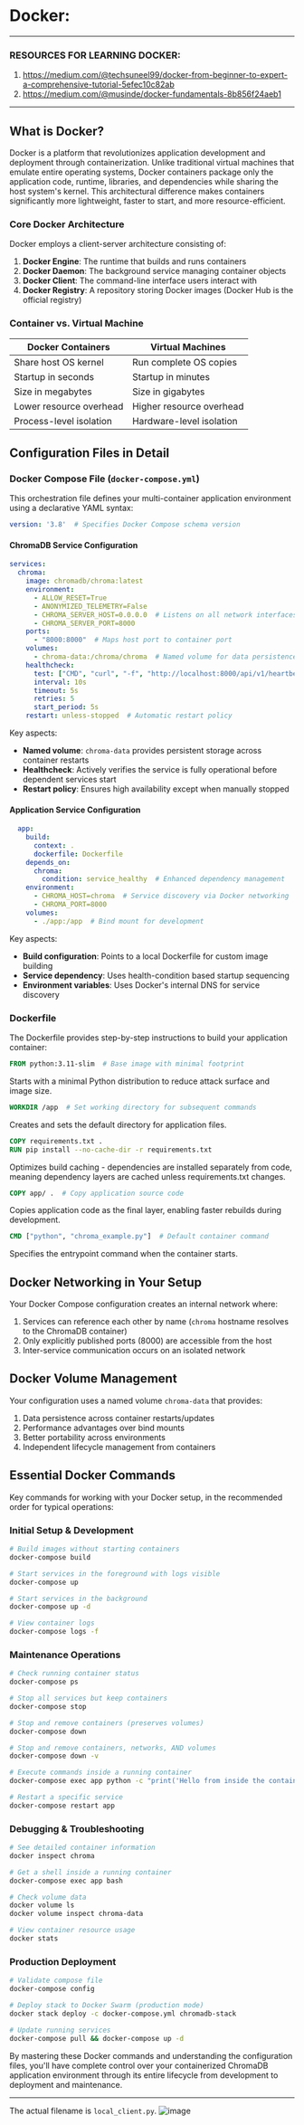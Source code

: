# Docker:

---
### RESOURCES FOR LEARNING DOCKER:
1. https://medium.com/@techsuneel99/docker-from-beginner-to-expert-a-comprehensive-tutorial-5efec10c82ab
2. https://medium.com/@musinde/docker-fundamentals-8b856f24aeb1
----


## What is Docker?

Docker is a platform that revolutionizes application development and deployment through containerization. Unlike traditional virtual machines that emulate entire operating systems, Docker containers package only the application code, runtime, libraries, and dependencies while sharing the host system's kernel. This architectural difference makes containers significantly more lightweight, faster to start, and more resource-efficient.

### Core Docker Architecture

Docker employs a client-server architecture consisting of:

1. **Docker Engine**: The runtime that builds and runs containers
2. **Docker Daemon**: The background service managing container objects
3. **Docker Client**: The command-line interface users interact with
4. **Docker Registry**: A repository storing Docker images (Docker Hub is the official registry)

### Container vs. Virtual Machine

| Docker Containers       | Virtual Machines         |
| ----------------------- | ------------------------ |
| Share host OS kernel    | Run complete OS copies   |
| Startup in seconds      | Startup in minutes       |
| Size in megabytes       | Size in gigabytes        |
| Lower resource overhead | Higher resource overhead |
| Process-level isolation | Hardware-level isolation |


## Configuration Files in Detail

### Docker Compose File (`docker-compose.yml`)

This orchestration file defines your multi-container application environment using a declarative YAML syntax:

```yaml
version: '3.8'  # Specifies Docker Compose schema version
```

#### ChromaDB Service Configuration
```yaml
services:
  chroma:
    image: chromadb/chroma:latest
    environment:
      - ALLOW_RESET=True
      - ANONYMIZED_TELEMETRY=False
      - CHROMA_SERVER_HOST=0.0.0.0  # Listens on all network interfaces
      - CHROMA_SERVER_PORT=8000
    ports:
      - "8000:8000"  # Maps host port to container port
    volumes:
      - chroma-data:/chroma/chroma  # Named volume for data persistence
    healthcheck:
      test: ["CMD", "curl", "-f", "http://localhost:8000/api/v1/heartbeat"]
      interval: 10s
      timeout: 5s
      retries: 5
      start_period: 5s
    restart: unless-stopped  # Automatic restart policy
```

Key aspects:
- **Named volume**: `chroma-data` provides persistent storage across container restarts
- **Healthcheck**: Actively verifies the service is fully operational before dependent services start
- **Restart policy**: Ensures high availability except when manually stopped

#### Application Service Configuration
```yaml
  app:
    build:
      context: .
      dockerfile: Dockerfile
    depends_on:
      chroma:
        condition: service_healthy  # Enhanced dependency management
    environment:
      - CHROMA_HOST=chroma  # Service discovery via Docker networking
      - CHROMA_PORT=8000
    volumes:
      - ./app:/app  # Bind mount for development
```

Key aspects:
- **Build configuration**: Points to a local Dockerfile for custom image building
- **Service dependency**: Uses health-condition based startup sequencing
- **Environment variables**: Uses Docker's internal DNS for service discovery

### Dockerfile

The Dockerfile provides step-by-step instructions to build your application container:

```dockerfile
FROM python:3.11-slim  # Base image with minimal footprint
```
Starts with a minimal Python distribution to reduce attack surface and image size.

```dockerfile
WORKDIR /app  # Set working directory for subsequent commands
```
Creates and sets the default directory for application files.

```dockerfile
COPY requirements.txt .
RUN pip install --no-cache-dir -r requirements.txt
```
Optimizes build caching - dependencies are installed separately from code, meaning dependency layers are cached unless requirements.txt changes.

```dockerfile
COPY app/ .  # Copy application source code
```
Copies application code as the final layer, enabling faster rebuilds during development.

```dockerfile
CMD ["python", "chroma_example.py"]  # Default container command
```
Specifies the entrypoint command when the container starts.

## Docker Networking in Your Setup

Your Docker Compose configuration creates an internal network where:
1. Services can reference each other by name (`chroma` hostname resolves to the ChromaDB container)
2. Only explicitly published ports (8000) are accessible from the host
3. Inter-service communication occurs on an isolated network

## Docker Volume Management

Your configuration uses a named volume `chroma-data` that provides:
1. Data persistence across container restarts/updates
2. Performance advantages over bind mounts
3. Better portability across environments
4. Independent lifecycle management from containers

## Essential Docker Commands

Key commands for working with your Docker setup, in the recommended order for typical operations:

### Initial Setup & Development
```bash
# Build images without starting containers
docker-compose build

# Start services in the foreground with logs visible
docker-compose up

# Start services in the background
docker-compose up -d

# View container logs
docker-compose logs -f
```

### Maintenance Operations
```bash
# Check running container status
docker-compose ps

# Stop all services but keep containers
docker-compose stop

# Stop and remove containers (preserves volumes)
docker-compose down

# Stop and remove containers, networks, AND volumes
docker-compose down -v

# Execute commands inside a running container
docker-compose exec app python -c "print('Hello from inside the container')"

# Restart a specific service
docker-compose restart app
```

### Debugging & Troubleshooting
```bash
# See detailed container information
docker inspect chroma

# Get a shell inside a running container
docker-compose exec app bash

# Check volume data
docker volume ls
docker volume inspect chroma-data

# View container resource usage
docker stats
```

### Production Deployment
```bash
# Validate compose file
docker-compose config

# Deploy stack to Docker Swarm (production mode)
docker stack deploy -c docker-compose.yml chromadb-stack

# Update running services
docker-compose pull && docker-compose up -d
```

By mastering these Docker commands and understanding the configuration files, you'll have complete control over your containerized ChromaDB application environment through its entire lifecycle from development to deployment and maintenance.

---

The actual filename is `local_client.py`.
![image](https://github.com/user-attachments/assets/aced51b7-b917-4b8a-b680-520f0e63d7d0)

